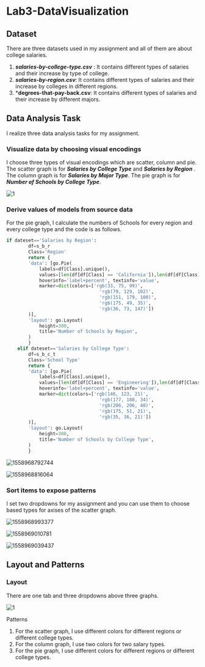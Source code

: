 # Lab3-DataVisualization

## Dataset

There are three datasets used in my assignment and all of them are about college salaries.

1. ***salaries-by-college-type.csv*** : It contains different types of salaries and their increase by type of college.
2. ***salaries-by-region.csv***: It contains different types of salaries and their increase by colleges in different regions.
3. ***degrees-that-pay-back.csv**: It contains different types of salaries and their increase by different majors.

## Data Analysis Task

I realize three data analysis tasks for my assignment.

### Visualize data by choosing visual encodings

I choose three types of visual encodings which are scatter, column and pie. The scatter graph is for ***Salaries by College Type*** and ***Salaries by Region*** . The column graph is for ***Salaries by Major Type***. The pie graph is for ***Number of Schools by College Type***.

![1](C:\Users\yangl\Desktop\1.png)

### Derive values of models from source data

For the pie graph, I calculate the numbers of Schools for every region and every college type and the code is as follows.

```  python
if dateset=='Salaries by Region':
        df=s_b_r
        Class='Region'
        return {
        'data': [go.Pie(
            labels=df[Class].unique(),
            values=[len(df[df[Class] == 'California']),len(df[df[Class] == 'Western']),len(df[df[Class] == 'Midwestern']),len(df[df[Class] == 'Southern']),len(df[df[Class] == 'Northeastern'])],
            hoverinfo='label+percent', textinfo='value',
            marker=dict(colors=['rgb(33, 75, 99)',
                                  'rgb(79, 129, 102)',
                                  'rgb(151, 179, 100)',
                                  'rgb(175, 49, 35)',
                                  'rgb(36, 73, 147)'])
        )],
        'layout': go.Layout(
            height=300,
            title='Number of Schools by Region',
        )
        }
    elif dateset=='Salaries by College Type':
        df=s_b_c_t
        Class='School Type'
        return {
        'data': [go.Pie(
            labels=df[Class].unique(),
            values=[len(df[df[Class] == 'Engineering']),len(df[df[Class] == 'Party']),len(df[df[Class] == 'Liberal Arts']),len(df[df[Class] == 'Ivy League']),len(df[df[Class] == 'State'])],
            hoverinfo='label+percent', textinfo='value',
            marker=dict(colors=['rgb(146, 123, 21)',
                                  'rgb(177, 180, 34)',
                                  'rgb(206, 206, 40)',
                                  'rgb(175, 51, 21)',
                                  'rgb(35, 36, 21)'])
        )],
        'layout': go.Layout(
            height=300,
            title='Number of Schools by College Type',
        )
        }
```

![1558968792744](C:\Users\yangl\AppData\Roaming\Typora\typora-user-images\1558968792744.png)

![1558968816064](C:\Users\yangl\AppData\Roaming\Typora\typora-user-images\1558968816064.png)

### Sort items to expose patterns

I set two dropdowns for my assignment and you can use them to choose based types for axises of the scatter graph.

![1558968993377](C:\Users\yangl\AppData\Roaming\Typora\typora-user-images\1558968993377.png)

![1558969010781](C:\Users\yangl\AppData\Roaming\Typora\typora-user-images\1558969010781.png)

![1558969039437](C:\Users\yangl\AppData\Roaming\Typora\typora-user-images\1558969039437.png)

## Layout and Patterns

### Layout

There are one tab and three dropdowns above three graphs.

![1](C:\Users\yangl\Desktop\1.png)

Patterns

1. For the scatter graph, I use different colors for different regions or different college types.
2. For the column graph, I use two colors for two salary types.
3. For the pie graph, I use different colors for different regions or different college types.
